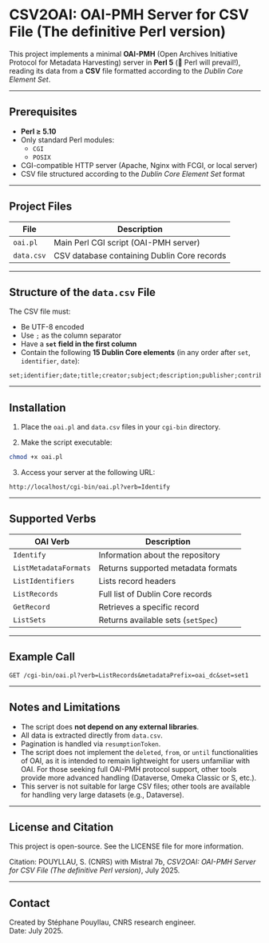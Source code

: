 # CSV2OAI: OAI-PMH Server for CSV File (The definitive Perl version)

This project implements a minimal **OAI-PMH** (Open Archives Initiative Protocol for Metadata Harvesting) server in **Perl 5** (🐪 Perl will prevail!), reading its data from a **CSV** file formatted according to the _Dublin Core Element Set_.

---

## Prerequisites

- **Perl ≥ 5.10**
- Only standard Perl modules:
  - `CGI`
  - `POSIX`
- CGI-compatible HTTP server (Apache, Nginx with FCGI, or local server)
- CSV file structured according to the _Dublin Core Element Set_ format

---

## Project Files

| File         | Description |
|--------------|-------------|
| `oai.pl`     | Main Perl CGI script (OAI-PMH server) |
| `data.csv`   | CSV database containing Dublin Core records |

---

## Structure of the `data.csv` File

The CSV file must:

- Be UTF-8 encoded
- Use `;` as the column separator
- Have a **`set` field in the first column**
- Contain the following **15 Dublin Core elements** (in any order after `set`, `identifier`, `date`):

```csv
set;identifier;date;title;creator;subject;description;publisher;contributor;type;format;source;language;relation;coverage;rights
```

---

## Installation

1. Place the `oai.pl` and `data.csv` files in your `cgi-bin` directory.

2. Make the script executable:

```bash
chmod +x oai.pl
```

3. Access your server at the following URL:

```
http://localhost/cgi-bin/oai.pl?verb=Identify
```

---

## Supported Verbs

| OAI Verb           | Description |
|--------------------|-------------|
| `Identify`         | Information about the repository |
| `ListMetadataFormats` | Returns supported metadata formats |
| `ListIdentifiers`      | Lists record headers |
| `ListRecords`          | Full list of Dublin Core records |
| `GetRecord`            | Retrieves a specific record |
| `ListSets`             | Returns available sets (`setSpec`) |

---

## Example Call

```http
GET /cgi-bin/oai.pl?verb=ListRecords&metadataPrefix=oai_dc&set=set1
```

---

## Notes and Limitations

- The script does **not depend on any external libraries**.
- All data is extracted directly from `data.csv`.
- Pagination is handled via `resumptionToken`.
- The script does not implement the `deleted`, `from`, or `until` functionalities of OAI, as it is intended to remain lightweight for users unfamiliar with OAI. For those seeking full OAI-PMH protocol support, other tools provide more advanced handling (Dataverse, Omeka Classic or S, etc.).
- This server is not suitable for large CSV files; other tools are available for handling very large datasets (e.g., Dataverse).

---

## License and Citation

This project is open-source. See the LICENSE file for more information.

Citation: POUYLLAU, S. (CNRS) with Mistral 7b, _CSV2OAI: OAI-PMH Server for CSV File (The definitive Perl version)_, July 2025.

---

## Contact

Created by Stéphane Pouyllau, CNRS research engineer.  
Date: July 2025.